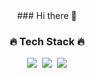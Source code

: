 <div align="center">
### Hi there 👋
<h3>🔥 Tech Stack 🔥</h3>
<p><img src="https://img.shields.io/badge/Swift-F05138?style=flat-square&logo=Swift&logoColor=white"/>&nbsp;&nbsp;<img src="https://img.shields.io/badge/GitHub-gray?style=flat&logo=GitHub&logoColor=black"/>&nbsp;&nbsp;<img src="https://img.shields.io/badge/Git-blue?style=flat&logo=Git&logoColor=F05032"/></p>

